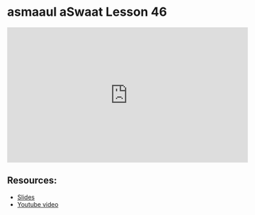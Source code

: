 # asmaaul aSwaat Lesson 46
                
<iframe width="560" height="315" src="https://www.youtube-nocookie.com/embed/px_mmxVx2W0?start=0" frameborder="0" allow="accelerometer; autoplay; encrypted-media; gyroscope; picture-in-picture" allowfullscreen="allowfullscreen">
</iframe><BR>

## Resources:
- [Slides](https://github.com/arshare/resources_balagha_pdfs)
- [Youtube video](https://www.youtube.com/watch?v=px_mmxVx2W0&list=PLzn0qdi6JpdtdAyaM2yvvY1Yk9i4EpLHD&index=107)

